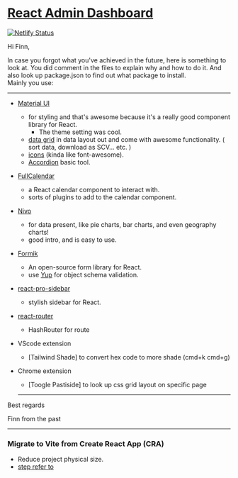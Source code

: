 # [React Admin Dashboard](https://jake-dashboard.netlify.app/)

[![Netlify Status](https://api.netlify.com/api/v1/badges/f342756f-e134-4be6-85a0-fb6967436242/deploy-status)](https://app.netlify.com/sites/jake-dashboard/deploys)

Hi Finn,

In case you forgot what you've achieved in the future, here is something to look at. You did comment in the files to explain why and how to do it. And also look up package.json to find out what package to install.  
Mainly you use:

---

- [Material UI](https://mui.com/)
  - for styling and that's awesome because it's a really good component library for React.
    - The theme setting was cool.
  - [data grid](https://mui.com/x/react-data-grid/) in data layout out and come with awesome functionality. ( sort data, download as SCV... etc. )
  - [icons](https://mui.com/material-ui/material-icons/) (kinda like font-awesome).
  - [Accordion](https://mui.com/material-ui/react-accordion/) basic tool.
- [FullCalendar ](https://fullcalendar.io/)

  - a React calendar component to interact with.
  - sorts of plugins to add to the calendar component.

- [Nivo](https://nivo.rocks/)

  - for data present, like pie charts, bar charts, and even geography charts!
  - good intro, and is easy to use.

- [Formik](https://formik.org/)
  - An open-source form library for React.
  - use [Yup](https://github.com/jquense/yup) for object schema validation.
- [react-pro-sidebar](https://www.npmjs.com/package/react-pro-sidebar)
  - stylish sidebar for React.
- [react-router](https://reactrouter.com/en/main)

  - HashRouter for route

- VScode extension

  - [Tailwind Shade] to convert hex code to more shade (cmd+k cmd+g)

- Chrome extension

  - [Toogle Pastiside] to look up css grid layout on specific page

  ***

Best regards

Finn from the past

---

### Migrate to Vite from Create React App (CRA)

- Reduce project physical size.
- [step refer to](https://www.robinwieruch.de/vite-create-react-app/)
